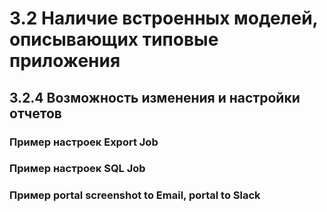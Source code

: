 # 3.2 Наличие встроенных моделей, описывающих типовые приложения

## 3.2.4 Возможность изменения и настройки отчетов

### Пример настроек Export Job

### Пример настроек SQL Job

### Пример portal screenshot to Email, portal to Slack